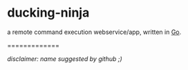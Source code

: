 ducking-ninja
=============

a remote command execution webservice/app, written in [Go](https://golang.org/).


=============

*disclaimer: name suggested by github ;)*
